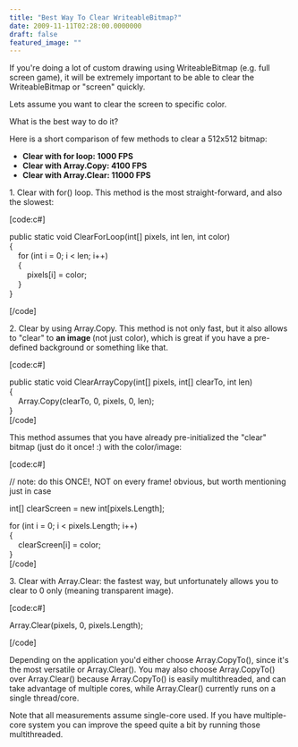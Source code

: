 ```yaml
---
title: "Best Way To Clear WriteableBitmap?"
date: 2009-11-11T02:28:00.0000000
draft: false
featured_image: ""
---
```


<p>If you're doing a lot of custom drawing using WriteableBitmap (e.g. full screen game), it will be extremely important to be able to clear the WriteableBitmap or "screen" quickly.</p>
<p>Lets assume you want to clear the screen to specific color.</p>
<p>What is the best way to do it?</p>
<p>Here is a short comparison of&nbsp;few methods to clear a 512x512 bitmap:</p>
<ul>
<li><strong>Clear with for loop:&nbsp;1000 FPS</strong></li>
<li><strong>Clear with Array.Copy: 4100 FPS</strong></li>
<li><strong>Clear with Array.Clear: 11000 FPS</strong></li>
</ul>
<p>1. Clear with for() loop. This method is the most straight-forward, and also the slowest:</p>
<p>[code:c#]</p>
<p>public static void ClearForLoop(int[] pixels, int len, int color)<br />{<br />&nbsp;&nbsp;&nbsp; for (int i = 0; i &lt; len; i++)<br />&nbsp;&nbsp;&nbsp; {<br />&nbsp;&nbsp;&nbsp;&nbsp;&nbsp;&nbsp;&nbsp; pixels[i] = color;<br />&nbsp;&nbsp;&nbsp; }<br />}</p>
<p>[/code]</p>
<p>2. Clear by using Array.Copy. This method is not only fast, but it also allows to "clear" to <strong>an image </strong>(not just color), which is great if you have a pre-defined background or something like that.</p>
<p>[code:c#]</p>
<p>public static void ClearArrayCopy(int[] pixels, int[] clearTo, int len)<br />{<br />&nbsp;&nbsp;&nbsp; Array.Copy(clearTo, 0, pixels, 0, len);<br />}<br />[/code]</p>
<p>This method assumes that you have already pre-initialized the "clear" bitmap (just do it once! :) with the color/image:</p>
<p>[code:c#]</p>
<p>// note: do this ONCE!, NOT on every frame! obvious, but worth mentioning just in case</p>
<p>int[] clearScreen = new int[pixels.Length];</p>
<p>for (int i = 0; i &lt; pixels.Length; i++)<br />{<br />&nbsp;&nbsp;&nbsp; clearScreen[i] = color;<br />}<br />[/code]</p>
<p>3. Clear with Array.Clear: the fastest way, but unfortunately allows you to clear to 0 only (meaning transparent image).</p>
<p>[code:c#]</p>
<p>Array.Clear(pixels, 0, pixels.Length);</p>
<p>[/code]</p>
<p>Depending on the application you'd either choose Array.CopyTo(), since it's the most versatile or Array.Clear(). You may also choose Array.CopyTo() over Array.Clear() because Array.CopyTo() is easily multithreaded, and can take&nbsp;advantage of multiple cores, while Array.Clear() currently runs on a single thread/core.</p>
<p>Note that all measurements assume single-core used. If you have multiple-core system you can improve the speed quite a bit by running those multithreaded.</p>
